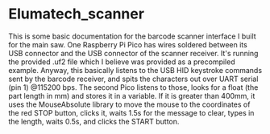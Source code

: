 # Elumatech_scanner

This is some basic documentation for the barcode scanner interface I built for the main saw. One Raspberry Pi Pico has wires soldered between its USB connector and the USB connector of the scanner receiver. It's running the provided .uf2 file which I believe was provided as a precompiled example. Anyway, this basically listens to the USB HID keystroke commands sent by the barcode receiver, and spits the characters out over UART serial (pin 1) @115200 bps. The second Pico listens to those, looks for a float (the part length in mm) and stores it in a variable. If it is greater than 400mm, it uses the MouseAbsolute library to move the mouse to the coordinates of the red STOP button, clicks it, waits 1.5s for the message to clear, types in the length, waits 0.5s, and clicks the START button.
